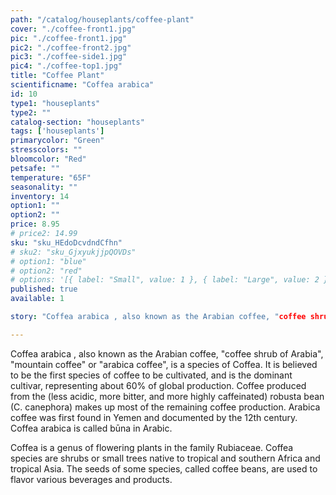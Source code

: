 ```yaml
---
path: "/catalog/houseplants/coffee-plant"
cover: "./coffee-front1.jpg"
pic: "./coffee-front1.jpg"
pic2: "./coffee-front2.jpg"
pic3: "./coffee-side1.jpg"
pic4: "./coffee-top1.jpg"
title: "Coffee Plant"
scientificname: "Coffea arabica"
id: 10 
type1: "houseplants"
type2: ""
catalog-section: "houseplants"
tags: ['houseplants']
primarycolor: "Green"
stresscolors: ""
bloomcolor: "Red"
petsafe: ""
temperature: "65F"
seasonality: ""
inventory: 14
option1: ""
option2: ""
price: 8.95
# price2: 14.99
sku: "sku_HEdoDcvdndCfhn"
# sku2: "sku_GjxyukjjpQOVDs"
# option1: "blue"
# option2: "red"
# options: '[{ label: "Small", value: 1 }, { label: "Large", value: 2 }]'
published: true
available: 1

story: "Coffea arabica , also known as the Arabian coffee, "coffee shrub of Arabia", "mountain coffee" or "arabica coffee", is a species of Coffea. It is believed to be the first species of coffee to be cultivated, and is the dominant cultivar, representing about 60% of global production. Coffee produced from the (less acidic, more bitter, and more highly caffeinated) robusta bean (C. canephora) makes up most of the remaining coffee production. Arabica coffee was first found in Yemen and documented by the 12th century. Coffea arabica is called būna in Arabic."

---
```

Coffea arabica , also known as the Arabian coffee, "coffee shrub of Arabia", "mountain coffee" or "arabica coffee", is a species of Coffea. It is believed to be the first species of coffee to be cultivated, and is the dominant cultivar, representing about 60% of global production. Coffee produced from the (less acidic, more bitter, and more highly caffeinated) robusta bean (C. canephora) makes up most of the remaining coffee production. Arabica coffee was first found in Yemen and documented by the 12th century. Coffea arabica is called būna in Arabic.

Coffea is a genus of flowering plants in the family Rubiaceae. Coffea species are shrubs or small trees native to tropical and southern Africa and tropical Asia. The seeds of some species, called coffee beans, are used to flavor various beverages and products.